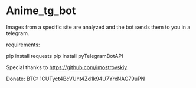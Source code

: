 # Anime_tg_bot
Images from a specific site are analyzed and the bot sends them to you in a telegram.

requirements:

pip install requests
pip install pyTelegramBotAPI

Special thanks to https://github.com/imostrovskiy

Donate:
BTC: 1CUTyct4BcVUht4Zd1k94U7YrxNAG79uPN
